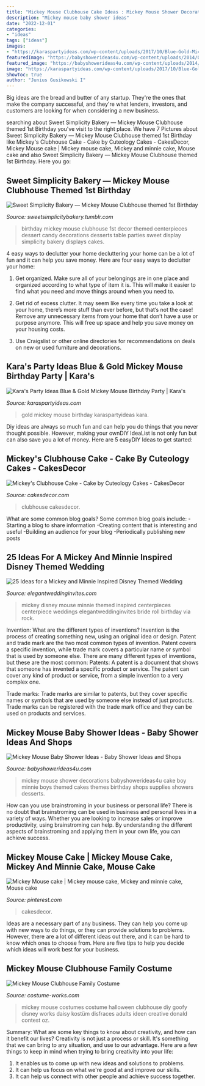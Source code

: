```yaml
---
title: "Mickey Mouse Clubhouse Cake Ideas : Mickey Mouse Shower Decorations Babyshowerideas4u Cake Boy Minnie Boys Themed Cakes Themes Birthday Shops Supplies Showers Desserts"
description: "Mickey mouse baby shower ideas"
date: "2022-12-01"
categories:
- "ideas"
tags: ["ideas"]
images:
- "https://karaspartyideas.com/wp-content/uploads/2017/10/Blue-Gold-Mickey-Mouse-Birthday-Party-via-Karas-Party-Ideas-KarasPartyIdeas.com2_.jpg"
featuredImage: "https://babyshowerideas4u.com/wp-content/uploads/2014/02/530635_386919781404113_1678150397_n1.jpg"
featured_image: "https://babyshowerideas4u.com/wp-content/uploads/2014/02/530635_386919781404113_1678150397_n1.jpg"
image: "https://karaspartyideas.com/wp-content/uploads/2017/10/Blue-Gold-Mickey-Mouse-Birthday-Party-via-Karas-Party-Ideas-KarasPartyIdeas.com2_.jpg"
ShowToc: true
author: "Junius Gusikowski I"
---
```



Big ideas are the bread and butter of any startup. They're the ones that make the company successful, and they're what lenders, investors, and customers are looking for when considering a new business.

	

		
searching about Sweet Simplicity Bakery — Mickey Mouse Clubhouse themed 1st Birthday you've visit to the right place. We have 7 Pictures about Sweet Simplicity Bakery — Mickey Mouse Clubhouse themed 1st Birthday like Mickey&#039;s Clubhouse Cake - Cake by Cuteology Cakes - CakesDecor, Mickey Mouse cake | Mickey mouse cake, Mickey and minnie cake, Mouse cake and also Sweet Simplicity Bakery — Mickey Mouse Clubhouse themed 1st Birthday. Here you go:
		
    
## Sweet Simplicity Bakery — Mickey Mouse Clubhouse Themed 1st Birthday

<img loading=lazy src="https://66.media.tumblr.com/dee80b471350ace97c72bc8e8e06cc03/tumblr_n7sju7sF4W1ty8ibio8_r1_1280.jpg" onerror="this.onerror=null;this.src='https://tse4.mm.bing.net/th?id=OIP.uvlIfQ-WwiFnPXC8LQfjcgHaLL&amp;pid=15.1';" alt="Sweet Simplicity Bakery — Mickey Mouse Clubhouse themed 1st Birthday">

_Source: sweetsimplicitybakery.tumblr.com_

>birthday mickey mouse clubhouse 1st decor themed centerpieces dessert candy decorations desserts table parties sweet display simplicity bakery displays cakes. 

	

4 easy ways to declutter your home
decluttering your home can be a lot of fun and it can help you save money. Here are four easy ways to declutter your home:
1. Get organized. Make sure all of your belongings are in one place and organized according to what type of item it is. This will make it easier to find what you need and move things around when you need to.

2. Get rid of excess clutter. It may seem like every time you take a look at your home, there’s more stuff than ever before, but that’s not the case! Remove any unnecessary items from your home that don’t have a use or purpose anymore. This will free up space and help you save money on your housing costs.

3. Use Craigslist or other online directories for recommendations on deals on new or used furniture and decorations.

    
## Kara&#039;s Party Ideas Blue &amp; Gold Mickey Mouse Birthday Party | Kara&#039;s

<img loading=lazy src="https://karaspartyideas.com/wp-content/uploads/2017/10/Blue-Gold-Mickey-Mouse-Birthday-Party-via-Karas-Party-Ideas-KarasPartyIdeas.com2_.jpg" onerror="this.onerror=null;this.src='https://tse2.mm.bing.net/th?id=OIP.9eNV8OpB3kzub1mK61YzEgHaLH&amp;pid=15.1';" alt="Kara&#039;s Party Ideas Blue &amp; Gold Mickey Mouse Birthday Party | Kara&#039;s">

_Source: karaspartyideas.com_

>gold mickey mouse birthday karaspartyideas kara. 

	

Diy ideas are always so much fun and can help you do things that you never thought possible. However, making your ownDIY IdeaList is not only fun but can also save you a lot of money. Here are 5 easyDIY Ideas to get started: 

    
## Mickey&#039;s Clubhouse Cake - Cake By Cuteology Cakes - CakesDecor

<img loading=lazy src="https://pic.cakesdecor.com/m/rubggpphityqnpwo8izy.jpg" onerror="this.onerror=null;this.src='https://tse4.mm.bing.net/th?id=OIP.bior7AjVLGQU9GOM5w5D0wHaL3&amp;pid=15.1';" alt="Mickey&#039;s Clubhouse Cake - Cake by Cuteology Cakes - CakesDecor">

_Source: cakesdecor.com_

>clubhouse cakesdecor. 

	

What are some common blog goals?
Some common blog goals include: 
-Starting a blog to share information 
-Creating content that is interesting and useful 
-Building an audience for your blog 
-Periodically publishing new posts

    
## 25 Ideas For A Mickey And Minnie Inspired Disney Themed Wedding

<img loading=lazy src="https://www.elegantweddinginvites.com/wedding-blog/wp-content/uploads/2016/06/mickey-mouse-inspired-disney-wedding-centerpieces.jpg" onerror="this.onerror=null;this.src='https://tse1.mm.bing.net/th?id=OIP.ewBJ3XOxscUxSOB_Jwcg3AHaMN&amp;pid=15.1';" alt="25 Ideas for a Mickey and Minnie Inspired Disney Themed Wedding">

_Source: elegantweddinginvites.com_

>mickey disney mouse minnie themed inspired centerpieces centerpiece weddings elegantweddinginvites bride roll birthday via rock. 

	

Invention: What are the different types of inventions?
Invention is the process of creating something new, using an original idea or design. Patent and trade mark are the two most common types of invention. Patent covers a specific invention, while trade mark covers a particular name or symbol that is used by someone else. There are many different types of inventions, but these are the most common:
Patents: A patent is a document that shows that someone has invented a specific product or service. The patent can cover any kind of product or service, from a simple invention to a very complex one.

Trade marks: Trade marks are similar to patents, but they cover specific names or symbols that are used by someone else instead of just products. Trade marks can be registered with the trade mark office and they can be used on products and services.

    
## Mickey Mouse Baby Shower Ideas - Baby Shower Ideas And Shops

<img loading=lazy src="https://babyshowerideas4u.com/wp-content/uploads/2014/02/530635_386919781404113_1678150397_n1.jpg" onerror="this.onerror=null;this.src='https://tse2.mm.bing.net/th?id=OIP.JwkcUK4r6ilc5Yh8WS1jtAHaEw&amp;pid=15.1';" alt="Mickey Mouse Baby Shower Ideas - Baby Shower Ideas and Shops">

_Source: babyshowerideas4u.com_

>mickey mouse shower decorations babyshowerideas4u cake boy minnie boys themed cakes themes birthday shops supplies showers desserts. 

	

How can you use brainstroming in your business or personal life?
There is no doubt that brainstroming can be used in business and personal lives in a variety of ways. Whether you are looking to increase sales or improve productivity, using brainstroming can help. By understanding the different aspects of brainstroming and applying them in your own life, you can achieve success.

    
## Mickey Mouse Cake | Mickey Mouse Cake, Mickey And Minnie Cake, Mouse Cake

<img loading=lazy src="https://i.pinimg.com/736x/3a/f2/55/3af2555d9399e6036589f0979c36a6b8.jpg" onerror="this.onerror=null;this.src='https://tse2.mm.bing.net/th?id=OIP.kj4XwRGrO3J89LM5Q7TBbgHaLH&amp;pid=15.1';" alt="Mickey Mouse cake | Mickey mouse cake, Mickey and minnie cake, Mouse cake">

_Source: pinterest.com_

>cakesdecor. 

	

Ideas are a necessary part of any business. They can help you come up with new ways to do things, or they can provide solutions to problems. However, there are a lot of different ideas out there, and it can be hard to know which ones to choose from. Here are five tips to help you decide which ideas will work best for your business.

    
## Mickey Mouse Clubhouse Family Costume

<img loading=lazy src="https://photos.costume-works.com/full/mickey_mouse_clubhouse.jpg" onerror="this.onerror=null;this.src='https://tse2.mm.bing.net/th?id=OIP.qGf9vkw_WWaG2y0Gf0WLKAHaKq&amp;pid=15.1';" alt="Mickey Mouse Clubhouse Family Costume">

_Source: costume-works.com_

>mickey mouse costumes costume halloween clubhouse diy goofy disney works daisy kostüm disfraces adults ideen creative donald contest oz. 

	

Summary: What are some key things to know about creativity, and how can it benefit our lives?
Creativity is not just a process or skill. It's something that we can bring to any situation, and use to our advantage. Here are a few things to keep in mind when trying to bring creativity into your life:
1. It enables us to come up with new ideas and solutions to problems.
2. It can help us focus on what we're good at and improve our skills.
3. It can help us connect with other people and achieve success together.

